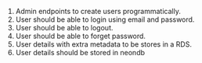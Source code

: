 1. Admin endpoints to create users programmatically.
2. User should be able to login using email and password.
3. User should be able to logout.
4. User should be able to forget password.
5. User details with extra metadata to be stores in a RDS.
6. User details should be stored in neondb
